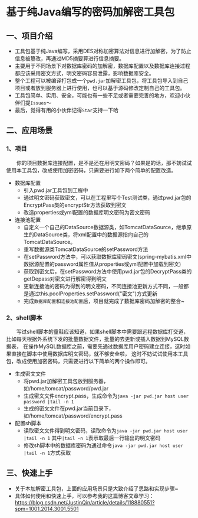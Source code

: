 基于纯Java编写的密码加解密工具包
==
一、项目介绍
--
* 工具包基于纯Java编写，采用DES对称加密算法对信息进行加解密，为了防止信息被篡改，再通过MD5摘要算进行信息摘要。
* 主要用于不同场景下对数据库密码的加解密，数据库配置以及数据库连接过程都应该采用密文方式，明文密码容易泄露，影响数据库安全。
* 整个工程可以被编译打包成一个`pwd.jar`加解密工具包，将工具包导入到自己项目或者放到服务器上进行使用，也可以基于源码修改定制自己的工具包。
* 工具包简单、实用、安全，可能也有一些不足或者需要完善的地方，欢迎小伙伴们提`Issues`～
* 最后，觉得有用的小伙伴记得`Star`支持一下哈

二、应用场景
--
### 1、项目
　　你的项目数据库连接配置，是不是还在用明文密码？如果是的话，那不妨试试使用本工具包，改成使用加密密码，只需要进行如下两个简单的配置改造。

* 数据库配置
    * 引入pwd.jar工具包到工程中
    * 通过明文密码获取密文，可以在工程里写个Test测试类，通过pwd.jar包的EncryptPass类的encryptStr方法获取到密文
    * 改造properties或yml配置的数据库明文密码为密文密码
* 连接池配置
    * 自定义一个自己的DataSource数据源类，如TomcatDataSource，继承原生的DataSource类，将xml配置中的数据源指向自己的TomcatDataSource。
    * 重写数据源类TomcatDataSource的setPassword方法
    * 在setPassword方法中，可以获取数据库密码密文(spring-mybatis.xml中数据源配置的password属性值从properties或yml配置中加载到密文)
    * 获取到密文后，在setPassword方法中使用pwd.jar包的DecryptPass类的getDepass对密文进行解密得到明文
    * 更新连接池的密码为得到的明文密码，不同连接池更新方式不同，一般都是通过this.poolProperties.setPassword("密文")方式更新
    * 完成`数据库配置`和`连接池配置`后，项目就完成了数据库密码加解密的整合~

### 2、shell脚本
　　写过shell脚本的童鞋应该知道，如果shell脚本中需要跟远程数据库打交道，比如每天根据外系统下发的批量数据文件，批量的去更新或插入数据到MySQL数据表，
在操作MySQL数据库之前，需要先通过数据库用户密码建立连接，这时如果直接在脚本中使用数据库明文密码，就不够安全啦， 
这时不妨试试使用本工具包，改成使用加密密码，只需要进行以下简单的两个操作即可。

* 生成密文文件
    * 将pwd.jar加解密工具包放到服务器，如/home/tomcat/password/pwd.jar
    * 生成密文文件encrypt.pass，生成命令为`java -jar pwd.jar host user password |tail -n 1`
    * 生成的密文文件在pwd.jar当前目录下，如/home/tomcat/password/encrypt.pass
* 配置sh脚本
    * 读取密文文件得到明文密码，读取命令为`java -jar pwd.jar host user |tail -n 1` 其中`|tail -n 1`表示取最后一行输出的明文密码
    * 修改sh脚本中的数据库密码为通过命令`java -jar pwd.jar host user |tail -n 1`方式获取

三、快速上手
--
* 关于本加解密工具包，上面的应用场景只是大致介绍了思路和实现步骤~
* 具体如何使用和快速上手，可以参考我的这篇博客文章学习：
https://blog.csdn.net/JustinQin/article/details/118880551?spm=1001.2014.3001.5501
 